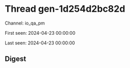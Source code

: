 # Thread gen-1d254d2bc82d
Channel: io_qa_pm

First seen: 2024-04-23 00:00:00

Last seen: 2024-04-23 00:00:00

## Digest


